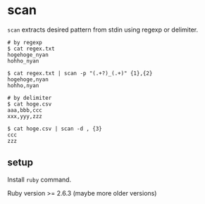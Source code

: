 # scan

`scan` extracts desired pattern from stdin using regexp or delimiter.

```shell
# by regexp
$ cat regex.txt
hogehoge_nyan
hohho_nyan

$ cat regex.txt | scan -p "(.+?)_(.+)" {1},{2}
hogehoge,nyan
hohho,nyan

# by delimiter
$ cat hoge.csv
aaa,bbb,ccc
xxx,yyy,zzz

$ cat hoge.csv | scan -d , {3}
ccc
zzz
```

## setup

Install `ruby` command.

Ruby version >= 2.6.3 (maybe more older versions)
